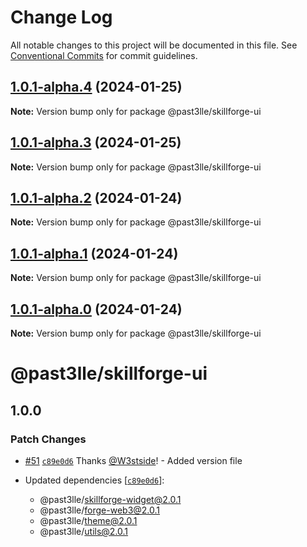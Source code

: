 # Change Log

All notable changes to this project will be documented in this file.
See [Conventional Commits](https://conventionalcommits.org) for commit guidelines.

## [1.0.1-alpha.4](https://github.com/PAST3LLE/past3lle-monorepo/compare/@past3lle/skillforge-ui@1.0.1-alpha.3...@past3lle/skillforge-ui@1.0.1-alpha.4) (2024-01-25)

**Note:** Version bump only for package @past3lle/skillforge-ui





## [1.0.1-alpha.3](https://github.com/PAST3LLE/past3lle-monorepo/compare/@past3lle/skillforge-ui@1.0.1-alpha.2...@past3lle/skillforge-ui@1.0.1-alpha.3) (2024-01-25)

**Note:** Version bump only for package @past3lle/skillforge-ui





## [1.0.1-alpha.2](https://github.com/PAST3LLE/past3lle-monorepo/compare/@past3lle/skillforge-ui@1.0.1-alpha.1...@past3lle/skillforge-ui@1.0.1-alpha.2) (2024-01-24)

**Note:** Version bump only for package @past3lle/skillforge-ui





## [1.0.1-alpha.1](https://github.com/PAST3LLE/past3lle-monorepo/compare/@past3lle/skillforge-ui@1.0.1-alpha.0...@past3lle/skillforge-ui@1.0.1-alpha.1) (2024-01-24)

**Note:** Version bump only for package @past3lle/skillforge-ui





## [1.0.1-alpha.0](https://github.com/PAST3LLE/past3lle-monorepo/compare/@past3lle/skillforge-ui@1.0.0-alpha.3...@past3lle/skillforge-ui@1.0.1-alpha.0) (2024-01-24)

**Note:** Version bump only for package @past3lle/skillforge-ui





# @past3lle/skillforge-ui

## 1.0.0

### Patch Changes

- [#51](https://github.com/PAST3LLE/monorepo/pull/51) [`c89e0d6`](https://github.com/PAST3LLE/monorepo/commit/c89e0d68f2bcadfd418e04737b5ba1416d714796) Thanks [@W3stside](https://github.com/W3stside)! - Added version file

- Updated dependencies [[`c89e0d6`](https://github.com/PAST3LLE/monorepo/commit/c89e0d68f2bcadfd418e04737b5ba1416d714796)]:
  - @past3lle/skillforge-widget@2.0.1
  - @past3lle/forge-web3@2.0.1
  - @past3lle/theme@2.0.1
  - @past3lle/utils@2.0.1
